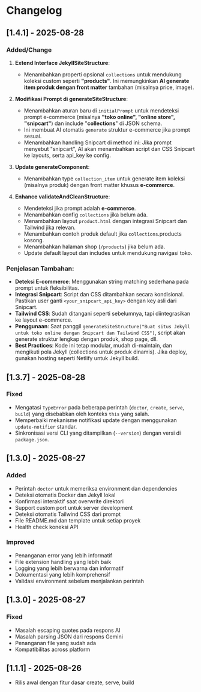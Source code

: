 # Changelog

## [1.4.1] - 2025-08-28

### Added/Change

1. **Extend Interface JekyllSiteStructure**:
   - Menambahkan properti opsional `collections` untuk mendukung koleksi custom seperti **"products"**. Ini memungkinkan **AI generate item produk dengan front matter** tambahan (misalnya price, image).

2. **Modifikasi Prompt di generateSiteStructure**:
   - Menambahkan aturan baru di `initialPrompt` untuk mendeteksi prompt e-commerce (misalnya **"toko online", "online store", "snipcart"**) dan include "**collections**" di JSON schema.
   - Ini membuat AI otomatis `generate` struktur e-commerce jika prompt sesuai.
   - Menambahkan handling Snipcart di method ini: Jika prompt menyebut "snipcart", AI akan menambahkan script dan CSS Snipcart ke layouts, serta api_key ke config.

3. **Update generateComponent**:
   - Menambahkan type `collection_item` untuk generate item koleksi (misalnya produk) dengan front matter khusus **e-commerce**.

4. **Enhance validateAndCleanStructure**:
   - Mendeteksi jika prompt adalah **e-commerce**.
   - Menambahkan config `collections` jika belum ada.
   - Menambahkan layout `product.html` dengan integrasi Snipcart dan Tailwind jika relevan.
   - Menambahkan contoh produk default jika `collections`.products kosong.
   - Menambahkan halaman shop (`/products`) jika belum ada.
   - Update default layout dan includes untuk mendukung navigasi toko.

### Penjelasan Tambahan:
- **Deteksi E-commerce**: Menggunakan string matching sederhana pada prompt untuk fleksibilitas.
- **Integrasi Snipcart**: Script dan CSS ditambahkan secara kondisional. Pastikan user ganti `<your_snipcart_api_key>` dengan key asli dari Snipcart.
- **Tailwind CSS**: Sudah ditangani seperti sebelumnya, tapi diintegrasikan ke layout e-commerce.
- **Penggunaan**: Saat panggil `generateSiteStructure("Buat situs Jekyll untuk toko online dengan Snipcart dan Tailwind CSS")`, script akan generate struktur lengkap dengan produk, shop page, dll.
- **Best Practices**: Kode ini tetap modular, mudah di-maintain, dan mengikuti pola Jekyll (collections untuk produk dinamis). Jika deploy, gunakan hosting seperti Netlify untuk Jekyll build.

## [1.3.7] - 2025-08-28

### Fixed
- Mengatasi `TypeError` pada beberapa perintah (`doctor`, `create`, `serve`, `build`) yang disebabkan oleh konteks `this` yang salah.
- Memperbaiki mekanisme notifikasi update dengan menggunakan `update-notifier` standar.
- Sinkronisasi versi CLI yang ditampilkan (`--version`) dengan versi di `package.json`.

## [1.3.0] - 2025-08-27

### Added
- Perintah `doctor` untuk memeriksa environment dan dependencies
- Deteksi otomatis Docker dan Jekyll lokal
- Konfirmasi interaktif saat overwrite direktori
- Support custom port untuk server development
- Deteksi otomatis Tailwind CSS dari prompt
- File README.md dan template untuk setiap proyek
- Health check koneksi API

### Improved
- Penanganan error yang lebih informatif
- File extension handling yang lebih baik
- Logging yang lebih berwarna dan informatif
- Dokumentasi yang lebih komprehensif
- Validasi environment sebelum menjalankan perintah

## [1.3.0] - 2025-08-27

### Fixed
- Masalah escaping quotes pada respons AI
- Masalah parsing JSON dari respons Gemini
- Penanganan file yang sudah ada
- Kompatibilitas across platform

## [1.1.1] - 2025-08-26
- Rilis awal dengan fitur dasar create, serve, build
